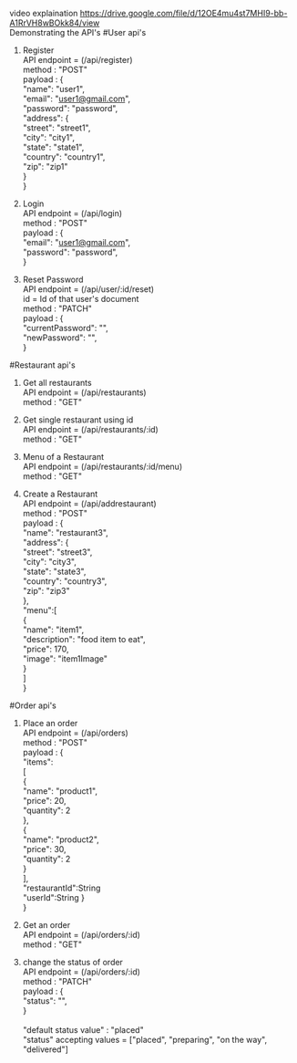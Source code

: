 video explaination 
https://drive.google.com/file/d/12OE4mu4st7MHI9-bb-A1RrVH8wBOkk84/view <br/> 
Demonstrating the API's
#User api's

1. Register <br />
   API endpoint = (/api/register) <br />
   method : "POST" <br />
   payload : { <br />
   "name": "user1", <br />
   "email": "user1@gmail.com", <br />
   "password": "password", <br />
   "address": { <br />
   "street": "street1", <br />
   "city": "city1", <br />
   "state": "state1", <br />
   "country": "country1", <br />
   "zip": "zip1" <br />
   } <br />
   } <br />

2. Login <br />
   API endpoint = (/api/login) <br />
   method : "POST" <br />
   payload : { <br />
   "email": "user1@gmail.com", <br />
   "password": "password", <br />
   } <br />

3. Reset Password <br />
   API endpoint = (/api/user/:id/reset) <br />
   id = Id of that user's document <br />
   method : "PATCH" <br />
   payload : { <br />
   "currentPassword": "", <br />
   "newPassword": "", <br />
   } <br />



#Restaurant api's


1. Get all restaurants <br />
   API endpoint = (/api/restaurants) <br />
   method : "GET" <br />

2. Get single restaurant using id <br />
   API endpoint = (/api/restaurants/:id) <br />
   method : "GET" <br />

3. Menu of a Restaurant <br />
   API endpoint = (/api/restaurants/:id/menu) <br />
   method : "GET" <br />

4. Create a Restaurant <br />
   API endpoint = (/api/addrestaurant) <br />
   method : "POST" <br />
   payload : { <br />
   "name": "restaurant3", <br />
    "address": { <br />
        "street": "street3", <br />
        "city": "city3", <br />
        "state": "state3", <br />
        "country": "country3", <br />
        "zip": "zip3" <br />
    },<br />
    "menu":[<br />
      {<br />
        "name": "item1",<br />
        "description": "food item to eat",<br />
        "price": 170,<br />
        "image": "item1Image"<br />
      }<br />
      ]<br />
   } <br />


#Order api's


1. Place an order <br />
   API endpoint = (/api/orders) <br />
   method : "POST" <br />
   payload : { <br />
   "items": <br />
      [<br />
        {<br />
          "name": "product1",<br />
          "price": 20,<br />
          "quantity": 2<br />
        },<br />
        {<br />
          "name": "product2",<br />
          "price": 30,<br />
          "quantity": 2<br />
        }<br />
      ],<br />
    "restaurantId":String<br />
    "userId":String
    }<br />
   } <br />

2. Get an order <br />
   API endpoint = (/api/orders/:id) <br />
   method : "GET" <br />

3. change the status of order <br />
   API endpoint = (/api/orders/:id) <br />
   method : "PATCH" <br />
   payload : { <br />
   "status": "", <br />
   } <br />  
   "default status value" : "placed"  <br />
   "status" accepting values = ["placed", "preparing", "on the way", "delivered"] <br />
